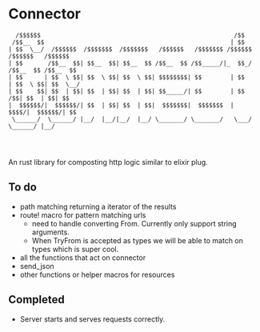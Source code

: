 # Connector

```
  /$$$$$$                                                      /$$                        
 /$$__  $$                                                    | $$                        
| $$  \__/  /$$$$$$  /$$$$$$$  /$$$$$$$   /$$$$$$   /$$$$$$$ /$$$$$$    /$$$$$$   /$$$$$$ 
| $$       /$$__  $$| $$__  $$| $$__  $$ /$$__  $$ /$$_____/|_  $$_/   /$$__  $$ /$$__  $$
| $$      | $$  \ $$| $$  \ $$| $$  \ $$| $$$$$$$$| $$        | $$    | $$  \ $$| $$  \__/
| $$    $$| $$  | $$| $$  | $$| $$  | $$| $$_____/| $$        | $$ /$$| $$  | $$| $$      
|  $$$$$$/|  $$$$$$/| $$  | $$| $$  | $$|  $$$$$$$|  $$$$$$$  |  $$$$/|  $$$$$$/| $$      
 \______/  \______/ |__/  |__/|__/  |__/ \_______/ \_______/   \___/   \______/ |__/      
                                                                                          
                                                                                          
                                                                                          

```                                                                            

An rust library for composting http logic similar to elixir plug.


## To do

* path matching returning a iterator of the results
* route! macro for pattern matching urls
    * need to handle converting From<String>. Currently only support string arguments.
    * When TryFrom<String> is accepted as types we will be able to match on types which is super cool.
* all the functions that act on connector
* send_json
* other functions or helper macros for resources

## Completed

* Server starts and serves requests correctly.